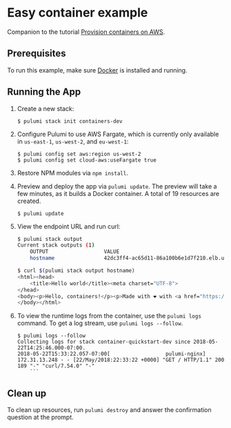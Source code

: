 # Easy container example

Companion to the tutorial [Provision containers on AWS](https://docs.pulumi.com/quickstart/aws-containers.html).

## Prerequisites

To run this example, make sure [Docker](https://docs.docker.com/engine/installation/) is installed and running.

## Running the App

1.  Create a new stack:

    ```
    $ pulumi stack init containers-dev
    ```

1.  Configure Pulumi to use AWS Fargate, which is currently only available in `us-east-1`, `us-west-2`, and `eu-west-1`:

    ```
    $ pulumi config set aws:region us-west-2
    $ pulumi config set cloud-aws:useFargate true
    ```    

1.  Restore NPM modules via `npm install`.

1.  Preview and deploy the app via `pulumi update`. The preview will take a few minutes, as it builds a Docker container. A total of 19 resources are created.

    ```
    $ pulumi update
    ```

1.  View the endpoint URL and run curl:

    ```bash
    $ pulumi stack output
    Current stack outputs (1)  
        OUTPUT                  VALUE
        hostname                42dc3ff4-ac65d11-86a100b6e1d7f210.elb.us-west-2.amazonaws.com

    $ curl $(pulumi stack output hostname)
    <html><head>
        <title>Hello world</title><meta charset="UTF-8">
    </head>
    <body><p>Hello, containers!</p><p>Made with ❤️ with <a href="https://pulumi.com">Pulumi</a></p>
    </body></html>    
    ```

1.  To view the runtime logs from the container, use the `pulumi logs` command. To get a log stream, use `pulumi logs --follow`.

    ```
    $ pulumi logs --follow
    Collecting logs for stack container-quickstart-dev since 2018-05-22T14:25:46.000-07:00.    
    2018-05-22T15:33:22.057-07:00[                  pulumi-nginx] 172.31.13.248 - - [22/May/2018:22:33:22 +0000] "GET / HTTP/1.1" 200 189 "-" "curl/7.54.0" "-"
        ```    

## Clean up

To clean up resources, run `pulumi destroy` and answer the confirmation question at the prompt.

